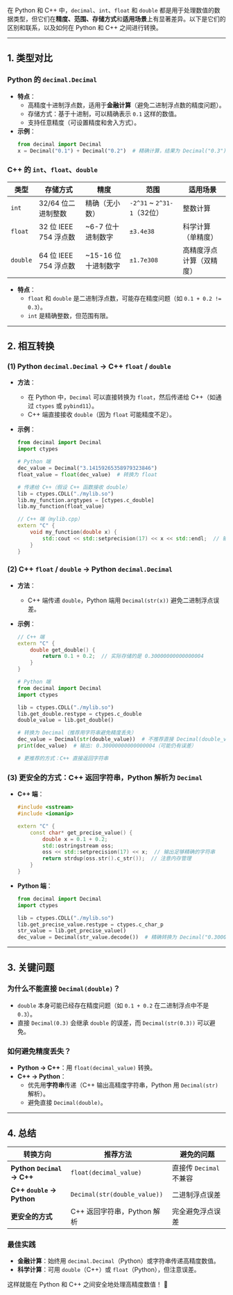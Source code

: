 在 Python 和 C++ 中，`decimal`、`int`、`float` 和 `double` 都是用于处理数值的数据类型，但它们在**精度、范围、存储方式**和**适用场景**上有显著差异。以下是它们的区别和联系，以及如何在 Python 和 C++ 之间进行转换。

---

## **1. 类型对比**
### **Python 的 `decimal.Decimal`**
- **特点**：
  - 高精度十进制浮点数，适用于**金融计算**（避免二进制浮点数的精度问题）。
  - 存储方式：基于十进制，可以精确表示 `0.1` 这样的数值。
  - 支持任意精度（可设置精度和舍入方式）。
- **示例**：
  ```python
  from decimal import Decimal
  x = Decimal("0.1") + Decimal("0.2")  # 精确计算，结果为 Decimal("0.3")
  ```

### **C++ 的 `int`、`float`、`double`**
| 类型 | 存储方式 | 精度 | 范围 | 适用场景 |
|------|---------|------|------|---------|
| `int` | 32/64 位二进制整数 | 精确（无小数） | `-2^31` ~ `2^31-1`（32位） | 整数计算 |
| `float` | 32 位 IEEE 754 浮点数 | ~6-7 位十进制数字 | `±3.4e38` | 科学计算（单精度） |
| `double` | 64 位 IEEE 754 浮点数 | ~15-16 位十进制数字 | `±1.7e308` | 高精度浮点计算（双精度） |

- **特点**：
  - `float` 和 `double` 是二进制浮点数，可能存在精度问题（如 `0.1 + 0.2 != 0.3`）。
  - `int` 是精确整数，但范围有限。

---

## **2. 相互转换**
### **(1) Python `decimal.Decimal` → C++ `float` / `double`**
- **方法**：
  - 在 Python 中，`Decimal` 可以直接转换为 `float`，然后传递给 C++（如通过 `ctypes` 或 `pybind11`）。
  - C++ 端直接接收 `double`（因为 `float` 可能精度不足）。
- **示例**：
  ```python
  from decimal import Decimal
  import ctypes

  # Python 端
  dec_value = Decimal("3.14159265358979323846")
  float_value = float(dec_value)  # 转换为 float

  # 传递给 C++（假设 C++ 函数接收 double）
  lib = ctypes.CDLL("./mylib.so")
  lib.my_function.argtypes = [ctypes.c_double]
  lib.my_function(float_value)
  ```

  ```cpp
  // C++ 端（mylib.cpp）
  extern "C" {
      void my_function(double x) {
          std::cout << std::setprecision(17) << x << std::endl;  // 输出: 3.1415926535897931
      }
  }
  ```

### **(2) C++ `float` / `double` → Python `decimal.Decimal`**
- **方法**：
  - C++ 端传递 `double`，Python 端用 `Decimal(str(x))` 避免二进制浮点误差。
- **示例**：
  ```cpp
  // C++ 端
  extern "C" {
      double get_double() {
          return 0.1 + 0.2;  // 实际存储的是 0.30000000000000004
      }
  }
  ```

  ```python
  # Python 端
  from decimal import Decimal
  import ctypes

  lib = ctypes.CDLL("./mylib.so")
  lib.get_double.restype = ctypes.c_double
  double_value = lib.get_double()

  # 转换为 Decimal（推荐用字符串避免精度丢失）
  dec_value = Decimal(str(double_value))  # 不推荐直接 Decimal(double_value)
  print(dec_value)  # 输出: 0.30000000000000004（可能仍有误差）

  # 更推荐的方式：C++ 直接返回字符串
  ```

### **(3) 更安全的方式：C++ 返回字符串，Python 解析为 `Decimal`**
- **C++ 端**：
  ```cpp
  #include <sstream>
  #include <iomanip>

  extern "C" {
      const char* get_precise_value() {
          double x = 0.1 + 0.2;
          std::ostringstream oss;
          oss << std::setprecision(17) << x;  // 输出足够精确的字符串
          return strdup(oss.str().c_str());  // 注意内存管理
      }
  }
  ```
- **Python 端**：
  ```python
  from decimal import Decimal
  import ctypes

  lib = ctypes.CDLL("./mylib.so")
  lib.get_precise_value.restype = ctypes.c_char_p
  str_value = lib.get_precise_value()
  dec_value = Decimal(str_value.decode())  # 精确转换为 Decimal("0.30000000000000004")
  ```

---

## **3. 关键问题**
### **为什么不能直接 `Decimal(double)`？**
- `double` 本身可能已经存在精度问题（如 `0.1 + 0.2` 在二进制浮点中不是 `0.3`）。
- 直接 `Decimal(0.3)` 会继承 `double` 的误差，而 `Decimal(str(0.3))` 可以避免。

### **如何避免精度丢失？**
- **Python → C++**：用 `float(decimal_value)` 转换。
- **C++ → Python**：
  - 优先用**字符串**传递（C++ 输出高精度字符串，Python 用 `Decimal(str)` 解析）。
  - 避免直接 `Decimal(double)`。

---

## **4. 总结**
| 转换方向 | 推荐方法 | 避免的问题 |
|----------|---------|-----------|
| **Python `Decimal` → C++** | `float(decimal_value)` | 直接传 `Decimal` 不兼容 |
| **C++ `double` → Python** | `Decimal(str(double_value))` | 二进制浮点误差 |
| **更安全的方式** | C++ 返回字符串，Python 解析 | 完全避免浮点误差 |

### **最佳实践**
- **金融计算**：始终用 `decimal.Decimal`（Python）或字符串传递高精度数值。
- **科学计算**：可用 `double`（C++）或 `float`（Python），但注意误差。

这样就能在 Python 和 C++ 之间安全地处理高精度数值！ 🚀
